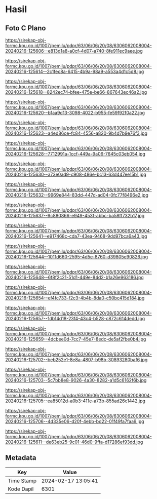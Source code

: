 # Hasil

## Foto C Plano

https://sirekap-obj-formc.kpu.go.id/1007/pemilu/pdpr/63/06/06/20/08/6306062008004-20240216-125606--e813d1a8-a0cf-4d07-a740-8fe911ec9aee.jpg

https://sirekap-obj-formc.kpu.go.id/1007/pemilu/pdpr/63/06/06/20/08/6306062008004-20240216-125614--2c1fec8a-6415-4b9a-98a9-a553a4d1c5d8.jpg

https://sirekap-obj-formc.kpu.go.id/1007/pemilu/pdpr/63/06/06/20/08/6306062008004-20240216-125618--8242ec74-bfee-475e-be66-867643ec46a2.jpg

https://sirekap-obj-formc.kpu.go.id/1007/pemilu/pdpr/63/06/06/20/08/6306062008004-20240216-125620--b1aa9d13-3098-4022-b955-fe59f92f0a22.jpg

https://sirekap-obj-formc.kpu.go.id/1007/pemilu/pdpr/63/06/06/20/08/6306062008004-20240216-125623--a4ed86ce-fc84-4556-a820-9b4d7b9e76f3.jpg

https://sirekap-obj-formc.kpu.go.id/1007/pemilu/pdpr/63/06/06/20/08/6306062008004-20240216-125628--7712991a-1ccf-449a-9a06-7645c03eb054.jpg

https://sirekap-obj-formc.kpu.go.id/1007/pemilu/pdpr/63/06/06/20/08/6306062008004-20240216-125630--a73e0ad9-c908-486e-bc13-63d447ee15b1.jpg

https://sirekap-obj-formc.kpu.go.id/1007/pemilu/pdpr/63/06/06/20/08/6306062008004-20240216-125632--9969e844-83dd-447d-ad04-0fc77f8496e2.jpg

https://sirekap-obj-formc.kpu.go.id/1007/pemilu/pdpr/63/06/06/20/08/6306062008004-20240216-125637--9c880866-e949-453f-abbc-ba58ff732b17.jpg

https://sirekap-obj-formc.kpu.go.id/1007/pemilu/pdpr/63/06/06/20/08/6306062008004-20240216-125641--e917468c-cda7-43ea-9468-9dd97bca6a43.jpg

https://sirekap-obj-formc.kpu.go.id/1007/pemilu/pdpr/63/06/06/20/08/6306062008004-20240216-125644--1011d660-2595-4d5e-8760-d39805e90826.jpg

https://sirekap-obj-formc.kpu.go.id/1007/pemilu/pdpr/63/06/06/20/08/6306062008004-20240216-125648--6f8f2c21-51d1-449e-84d2-b1a26e963186.jpg

https://sirekap-obj-formc.kpu.go.id/1007/pemilu/pdpr/63/06/06/20/08/6306062008004-20240216-125654--ef4fc733-f2c3-4b4b-8da0-c50bc415d184.jpg

https://sirekap-obj-formc.kpu.go.id/1007/pemilu/pdpr/63/06/06/20/08/6306062008004-20240216-125657--1db14d18-23f4-43c4-b528-c872c614dedd.jpg

https://sirekap-obj-formc.kpu.go.id/1007/pemilu/pdpr/63/06/06/20/08/6306062008004-20240216-125659--4dcbee0d-7cc7-45e7-8edc-de5af2fbe0b4.jpg

https://sirekap-obj-formc.kpu.go.id/1007/pemilu/pdpr/63/06/06/20/08/6306062008004-20240216-125702--beb252e1-8e8a-4807-b98b-30893280baf6.jpg

https://sirekap-obj-formc.kpu.go.id/1007/pemilu/pdpr/63/06/06/20/08/6306062008004-20240216-125703--5c7bb8e8-9026-4a30-8282-a1d5c6162f6b.jpg

https://sirekap-obj-formc.kpu.go.id/1007/pemilu/pdpr/63/06/06/20/08/6306062008004-20240216-125705--ea85012d-a0b3-411e-a73b-855ad26c1442.jpg

https://sirekap-obj-formc.kpu.go.id/1007/pemilu/pdpr/63/06/06/20/08/6306062008004-20240216-125706--4d335e06-d20f-4ebb-bd22-01f49fa7faa9.jpg

https://sirekap-obj-formc.kpu.go.id/1007/pemilu/pdpr/63/06/06/20/08/6306062008004-20240216-125611--de63eb25-9c01-46d0-9ffa-d17286ef93dd.jpg


## Metadata

| Key        | Value               |
| ---------- | ------------------- |
| Time Stamp | 2024-02-17 13:05:41 |
| Kode Dapil | 6301                |




